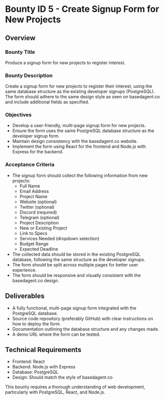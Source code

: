 # Bounty ID 5 - Create Signup Form for New Projects

## Overview

### Bounty Title
Produce a signup form for new projects to register interest.

### Bounty Description
Create a signup form for new projects to register their interest, using the same database structure as the existing developer signups (PostgreSQL). The form should adhere to the same design style as seen on basedagent.co and include additional fields as specified. 

### Objectives
- Develop a user-friendly, multi-page signup form for new projects.
- Ensure the form uses the same PostgreSQL database structure as the developer signup form.
- Maintain design consistency with the basedagent.co website.
- Implement the form using React for the frontend and Node.js with Express for the backend.

### Acceptance Criteria
- The signup form should collect the following information from new projects:
  - Full Name
  - Email Address
  - Project Name
  - Website (optional)
  - Twitter (optional)
  - Discord (required)
  - Telegram (optional)
  - Project Description
  - New or Existing Project
  - Link to Specs
  - Services Needed (dropdown selection)
  - Budget Range
  - Expected Deadline
- The collected data should be stored in the existing PostgreSQL database, following the same structure as the developer signups.
- The form should be split across multiple pages for better user experience.
- The form should be responsive and visually consistent with the basedagent.co design.

## Deliverables
- A fully functional, multi-page signup form integrated with the PostgreSQL database.
- Source code repository (preferably GitHub) with clear instructions on how to deploy the form.
- Documentation outlining the database structure and any changes made.
- A demo URL where the form can be tested.

## Technical Requirements
- Frontend: React
- Backend: Node.js with Express
- Database: PostgreSQL
- Design: Should match the style of basedagent.co


This bounty requires a thorough understanding of web development, particularly with PostgreSQL, React, and Node.js. 
